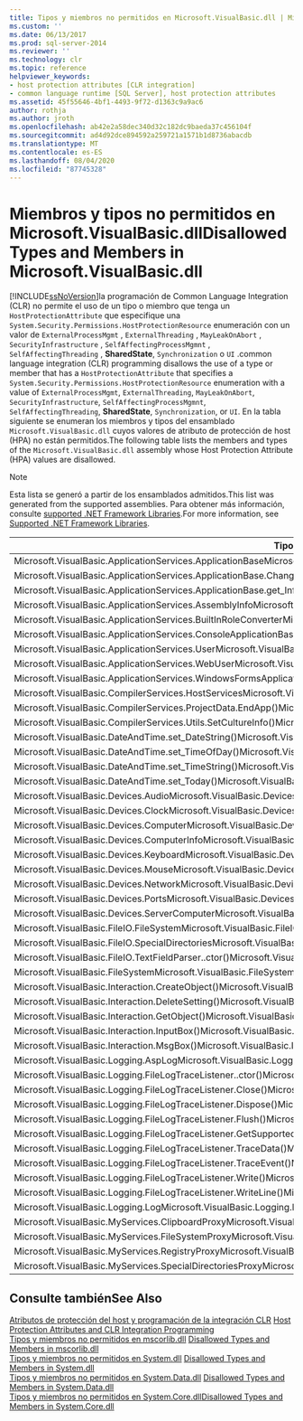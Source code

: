 ```yaml
---
title: Tipos y miembros no permitidos en Microsoft.VisualBasic.dll | Microsoft Docs
ms.custom: ''
ms.date: 06/13/2017
ms.prod: sql-server-2014
ms.reviewer: ''
ms.technology: clr
ms.topic: reference
helpviewer_keywords:
- host protection attributes [CLR integration]
- common language runtime [SQL Server], host protection attributes
ms.assetid: 45f55646-4bf1-4493-9f72-d1363c9a9ac6
author: rothja
ms.author: jroth
ms.openlocfilehash: ab42e2a58dec340d32c182dc9baeda37c456104f
ms.sourcegitcommit: ad4d92dce894592a259721a1571b1d8736abacdb
ms.translationtype: MT
ms.contentlocale: es-ES
ms.lasthandoff: 08/04/2020
ms.locfileid: "87745328"
---
```

# <a name="disallowed-types-and-members-in-microsoftvisualbasicdll"></a><span data-ttu-id="8b01e-102">Miembros y tipos no permitidos en Microsoft.VisualBasic.dll</span><span class="sxs-lookup"><span data-stu-id="8b01e-102">Disallowed Types and Members in Microsoft.VisualBasic.dll</span></span>
  [!INCLUDE[ssNoVersion](../../includes/ssnoversion-md.md)]<span data-ttu-id="8b01e-103">la programación de Common Language Integration (CLR) no permite el uso de un tipo o miembro que tenga un `HostProtectionAttribute` que especifique una `System.Security.Permissions.HostProtectionResource` enumeración con un valor de `ExternalProcessMgmt` , `ExternalThreading` , `MayLeakOnAbort` , `SecurityInfrastructure` , `SelfAffectingProcessMgmnt` , `SelfAffectingThreading` , **SharedState**, `Synchronization` o `UI` .</span><span class="sxs-lookup"><span data-stu-id="8b01e-103">common language integration (CLR) programming disallows the use of a type or member that has a `HostProtectionAttribute` that specifies a `System.Security.Permissions.HostProtectionResource` enumeration with a value of `ExternalProcessMgmt`, `ExternalThreading`, `MayLeakOnAbort`, `SecurityInfrastructure`, `SelfAffectingProcessMgmnt`, `SelfAffectingThreading`, **SharedState**, `Synchronization`, or `UI`.</span></span> <span data-ttu-id="8b01e-104">En la tabla siguiente se enumeran los miembros y tipos del ensamblado `Microsoft.VisualBasic.dll` cuyos valores de atributo de protección de host (HPA) no están permitidos.</span><span class="sxs-lookup"><span data-stu-id="8b01e-104">The following table lists the members and types of the `Microsoft.VisualBasic.dll` assembly whose Host Protection Attribute (HPA) values are disallowed.</span></span>  
  
> [!NOTE]  
>  <span data-ttu-id="8b01e-105">Esta lista se generó a partir de los ensamblados admitidos.</span><span class="sxs-lookup"><span data-stu-id="8b01e-105">This list was generated from the supported assemblies.</span></span> <span data-ttu-id="8b01e-106">Para obtener más información, consulte [supported .NET Framework Libraries](../clr-integration/database-objects/supported-net-framework-libraries.md).</span><span class="sxs-lookup"><span data-stu-id="8b01e-106">For more information, see [Supported .NET Framework Libraries](../clr-integration/database-objects/supported-net-framework-libraries.md).</span></span>  
  
|<span data-ttu-id="8b01e-107">**Tipo o miembro**</span><span class="sxs-lookup"><span data-stu-id="8b01e-107">**Type or Member**</span></span>|<span data-ttu-id="8b01e-108">**Valores de HPA**</span><span class="sxs-lookup"><span data-stu-id="8b01e-108">**HPA Value(s)**</span></span>|  
|------------------------|------------------------|  
|<span data-ttu-id="8b01e-109">Microsoft.VisualBasic.ApplicationServices.ApplicationBase</span><span class="sxs-lookup"><span data-stu-id="8b01e-109">Microsoft.VisualBasic.ApplicationServices.ApplicationBase</span></span>|<span data-ttu-id="8b01e-110">ExternalProcessMgmt</span><span class="sxs-lookup"><span data-stu-id="8b01e-110">ExternalProcessMgmt</span></span>|  
|<span data-ttu-id="8b01e-111">Microsoft.VisualBasic.ApplicationServices.ApplicationBase.ChangeCulture()</span><span class="sxs-lookup"><span data-stu-id="8b01e-111">Microsoft.VisualBasic.ApplicationServices.ApplicationBase.ChangeCulture()</span></span>|<span data-ttu-id="8b01e-112">ExternalProcessMgmt</span><span class="sxs-lookup"><span data-stu-id="8b01e-112">ExternalProcessMgmt</span></span>|  
|<span data-ttu-id="8b01e-113">Microsoft.VisualBasic.ApplicationServices.ApplicationBase.get_Info()</span><span class="sxs-lookup"><span data-stu-id="8b01e-113">Microsoft.VisualBasic.ApplicationServices.ApplicationBase.get_Info()</span></span>|<span data-ttu-id="8b01e-114">ExternalProcessMgmt</span><span class="sxs-lookup"><span data-stu-id="8b01e-114">ExternalProcessMgmt</span></span>|  
|<span data-ttu-id="8b01e-115">Microsoft.VisualBasic.ApplicationServices.AssemblyInfo</span><span class="sxs-lookup"><span data-stu-id="8b01e-115">Microsoft.VisualBasic.ApplicationServices.AssemblyInfo</span></span>|<span data-ttu-id="8b01e-116">ExternalProcessMgmt</span><span class="sxs-lookup"><span data-stu-id="8b01e-116">ExternalProcessMgmt</span></span>|  
|<span data-ttu-id="8b01e-117">Microsoft.VisualBasic.ApplicationServices.BuiltInRoleConverter</span><span class="sxs-lookup"><span data-stu-id="8b01e-117">Microsoft.VisualBasic.ApplicationServices.BuiltInRoleConverter</span></span>|<span data-ttu-id="8b01e-118">SharedState</span><span class="sxs-lookup"><span data-stu-id="8b01e-118">SharedState</span></span>|  
|<span data-ttu-id="8b01e-119">Microsoft.VisualBasic.ApplicationServices.ConsoleApplicationBase</span><span class="sxs-lookup"><span data-stu-id="8b01e-119">Microsoft.VisualBasic.ApplicationServices.ConsoleApplicationBase</span></span>|<span data-ttu-id="8b01e-120">ExternalProcessMgmt</span><span class="sxs-lookup"><span data-stu-id="8b01e-120">ExternalProcessMgmt</span></span>|  
|<span data-ttu-id="8b01e-121">Microsoft.VisualBasic.ApplicationServices.User</span><span class="sxs-lookup"><span data-stu-id="8b01e-121">Microsoft.VisualBasic.ApplicationServices.User</span></span>|<span data-ttu-id="8b01e-122">ExternalProcessMgmt</span><span class="sxs-lookup"><span data-stu-id="8b01e-122">ExternalProcessMgmt</span></span>|  
|<span data-ttu-id="8b01e-123">Microsoft.VisualBasic.ApplicationServices.WebUser</span><span class="sxs-lookup"><span data-stu-id="8b01e-123">Microsoft.VisualBasic.ApplicationServices.WebUser</span></span>|<span data-ttu-id="8b01e-124">ExternalProcessMgmt</span><span class="sxs-lookup"><span data-stu-id="8b01e-124">ExternalProcessMgmt</span></span>|  
|<span data-ttu-id="8b01e-125">Microsoft.VisualBasic.ApplicationServices.WindowsFormsApplicationBase</span><span class="sxs-lookup"><span data-stu-id="8b01e-125">Microsoft.VisualBasic.ApplicationServices.WindowsFormsApplicationBase</span></span>|<span data-ttu-id="8b01e-126">ExternalProcessMgmt</span><span class="sxs-lookup"><span data-stu-id="8b01e-126">ExternalProcessMgmt</span></span>|  
|<span data-ttu-id="8b01e-127">Microsoft.VisualBasic.CompilerServices.HostServices</span><span class="sxs-lookup"><span data-stu-id="8b01e-127">Microsoft.VisualBasic.CompilerServices.HostServices</span></span>|<span data-ttu-id="8b01e-128">SharedState</span><span class="sxs-lookup"><span data-stu-id="8b01e-128">SharedState</span></span>|  
|<span data-ttu-id="8b01e-129">Microsoft.VisualBasic.CompilerServices.ProjectData.EndApp()</span><span class="sxs-lookup"><span data-stu-id="8b01e-129">Microsoft.VisualBasic.CompilerServices.ProjectData.EndApp()</span></span>|<span data-ttu-id="8b01e-130">SelfAffectingProcessMgmt</span><span class="sxs-lookup"><span data-stu-id="8b01e-130">SelfAffectingProcessMgmt</span></span>|  
|<span data-ttu-id="8b01e-131">Microsoft.VisualBasic.CompilerServices.Utils.SetCultureInfo()</span><span class="sxs-lookup"><span data-stu-id="8b01e-131">Microsoft.VisualBasic.CompilerServices.Utils.SetCultureInfo()</span></span>|<span data-ttu-id="8b01e-132">SelfAffectingThreading</span><span class="sxs-lookup"><span data-stu-id="8b01e-132">SelfAffectingThreading</span></span>|  
|<span data-ttu-id="8b01e-133">Microsoft.VisualBasic.DateAndTime.set_DateString()</span><span class="sxs-lookup"><span data-stu-id="8b01e-133">Microsoft.VisualBasic.DateAndTime.set_DateString()</span></span>|<span data-ttu-id="8b01e-134">ExternalProcessMgmt</span><span class="sxs-lookup"><span data-stu-id="8b01e-134">ExternalProcessMgmt</span></span>|  
|<span data-ttu-id="8b01e-135">Microsoft.VisualBasic.DateAndTime.set_TimeOfDay()</span><span class="sxs-lookup"><span data-stu-id="8b01e-135">Microsoft.VisualBasic.DateAndTime.set_TimeOfDay()</span></span>|<span data-ttu-id="8b01e-136">ExternalProcessMgmt</span><span class="sxs-lookup"><span data-stu-id="8b01e-136">ExternalProcessMgmt</span></span>|  
|<span data-ttu-id="8b01e-137">Microsoft.VisualBasic.DateAndTime.set_TimeString()</span><span class="sxs-lookup"><span data-stu-id="8b01e-137">Microsoft.VisualBasic.DateAndTime.set_TimeString()</span></span>|<span data-ttu-id="8b01e-138">ExternalProcessMgmt</span><span class="sxs-lookup"><span data-stu-id="8b01e-138">ExternalProcessMgmt</span></span>|  
|<span data-ttu-id="8b01e-139">Microsoft.VisualBasic.DateAndTime.set_Today()</span><span class="sxs-lookup"><span data-stu-id="8b01e-139">Microsoft.VisualBasic.DateAndTime.set_Today()</span></span>|<span data-ttu-id="8b01e-140">ExternalProcessMgmt</span><span class="sxs-lookup"><span data-stu-id="8b01e-140">ExternalProcessMgmt</span></span>|  
|<span data-ttu-id="8b01e-141">Microsoft.VisualBasic.Devices.Audio</span><span class="sxs-lookup"><span data-stu-id="8b01e-141">Microsoft.VisualBasic.Devices.Audio</span></span>|<span data-ttu-id="8b01e-142">ExternalProcessMgmt</span><span class="sxs-lookup"><span data-stu-id="8b01e-142">ExternalProcessMgmt</span></span>|  
|<span data-ttu-id="8b01e-143">Microsoft.VisualBasic.Devices.Clock</span><span class="sxs-lookup"><span data-stu-id="8b01e-143">Microsoft.VisualBasic.Devices.Clock</span></span>|<span data-ttu-id="8b01e-144">ExternalProcessMgmt</span><span class="sxs-lookup"><span data-stu-id="8b01e-144">ExternalProcessMgmt</span></span>|  
|<span data-ttu-id="8b01e-145">Microsoft.VisualBasic.Devices.Computer</span><span class="sxs-lookup"><span data-stu-id="8b01e-145">Microsoft.VisualBasic.Devices.Computer</span></span>|<span data-ttu-id="8b01e-146">ExternalProcessMgmt</span><span class="sxs-lookup"><span data-stu-id="8b01e-146">ExternalProcessMgmt</span></span>|  
|<span data-ttu-id="8b01e-147">Microsoft.VisualBasic.Devices.ComputerInfo</span><span class="sxs-lookup"><span data-stu-id="8b01e-147">Microsoft.VisualBasic.Devices.ComputerInfo</span></span>|<span data-ttu-id="8b01e-148">ExternalProcessMgmt</span><span class="sxs-lookup"><span data-stu-id="8b01e-148">ExternalProcessMgmt</span></span>|  
|<span data-ttu-id="8b01e-149">Microsoft.VisualBasic.Devices.Keyboard</span><span class="sxs-lookup"><span data-stu-id="8b01e-149">Microsoft.VisualBasic.Devices.Keyboard</span></span>|<span data-ttu-id="8b01e-150">ExternalProcessMgmt</span><span class="sxs-lookup"><span data-stu-id="8b01e-150">ExternalProcessMgmt</span></span>|  
|<span data-ttu-id="8b01e-151">Microsoft.VisualBasic.Devices.Mouse</span><span class="sxs-lookup"><span data-stu-id="8b01e-151">Microsoft.VisualBasic.Devices.Mouse</span></span>|<span data-ttu-id="8b01e-152">ExternalProcessMgmt</span><span class="sxs-lookup"><span data-stu-id="8b01e-152">ExternalProcessMgmt</span></span>|  
|<span data-ttu-id="8b01e-153">Microsoft.VisualBasic.Devices.Network</span><span class="sxs-lookup"><span data-stu-id="8b01e-153">Microsoft.VisualBasic.Devices.Network</span></span>|<span data-ttu-id="8b01e-154">ExternalProcessMgmt</span><span class="sxs-lookup"><span data-stu-id="8b01e-154">ExternalProcessMgmt</span></span>|  
|<span data-ttu-id="8b01e-155">Microsoft.VisualBasic.Devices.Ports</span><span class="sxs-lookup"><span data-stu-id="8b01e-155">Microsoft.VisualBasic.Devices.Ports</span></span>|<span data-ttu-id="8b01e-156">ExternalProcessMgmt</span><span class="sxs-lookup"><span data-stu-id="8b01e-156">ExternalProcessMgmt</span></span>|  
|<span data-ttu-id="8b01e-157">Microsoft.VisualBasic.Devices.ServerComputer</span><span class="sxs-lookup"><span data-stu-id="8b01e-157">Microsoft.VisualBasic.Devices.ServerComputer</span></span>|<span data-ttu-id="8b01e-158">ExternalProcessMgmt</span><span class="sxs-lookup"><span data-stu-id="8b01e-158">ExternalProcessMgmt</span></span>|  
|<span data-ttu-id="8b01e-159">Microsoft.VisualBasic.FileIO.FileSystem</span><span class="sxs-lookup"><span data-stu-id="8b01e-159">Microsoft.VisualBasic.FileIO.FileSystem</span></span>|<span data-ttu-id="8b01e-160">ExternalProcessMgmt</span><span class="sxs-lookup"><span data-stu-id="8b01e-160">ExternalProcessMgmt</span></span>|  
|<span data-ttu-id="8b01e-161">Microsoft.VisualBasic.FileIO.SpecialDirectories</span><span class="sxs-lookup"><span data-stu-id="8b01e-161">Microsoft.VisualBasic.FileIO.SpecialDirectories</span></span>|<span data-ttu-id="8b01e-162">ExternalProcessMgmt</span><span class="sxs-lookup"><span data-stu-id="8b01e-162">ExternalProcessMgmt</span></span>|  
|<span data-ttu-id="8b01e-163">Microsoft.VisualBasic.FileIO.TextFieldParser..ctor()</span><span class="sxs-lookup"><span data-stu-id="8b01e-163">Microsoft.VisualBasic.FileIO.TextFieldParser..ctor()</span></span>|<span data-ttu-id="8b01e-164">ExternalProcessMgmt</span><span class="sxs-lookup"><span data-stu-id="8b01e-164">ExternalProcessMgmt</span></span>|  
|<span data-ttu-id="8b01e-165">Microsoft.VisualBasic.FileSystem</span><span class="sxs-lookup"><span data-stu-id="8b01e-165">Microsoft.VisualBasic.FileSystem</span></span>|<span data-ttu-id="8b01e-166">ExternalProcessMgmt</span><span class="sxs-lookup"><span data-stu-id="8b01e-166">ExternalProcessMgmt</span></span>|  
|<span data-ttu-id="8b01e-167">Microsoft.VisualBasic.Interaction.CreateObject()</span><span class="sxs-lookup"><span data-stu-id="8b01e-167">Microsoft.VisualBasic.Interaction.CreateObject()</span></span>|<span data-ttu-id="8b01e-168">ExternalProcessMgmt</span><span class="sxs-lookup"><span data-stu-id="8b01e-168">ExternalProcessMgmt</span></span>|  
|<span data-ttu-id="8b01e-169">Microsoft.VisualBasic.Interaction.DeleteSetting()</span><span class="sxs-lookup"><span data-stu-id="8b01e-169">Microsoft.VisualBasic.Interaction.DeleteSetting()</span></span>|<span data-ttu-id="8b01e-170">ExternalProcessMgmt</span><span class="sxs-lookup"><span data-stu-id="8b01e-170">ExternalProcessMgmt</span></span>|  
|<span data-ttu-id="8b01e-171">Microsoft.VisualBasic.Interaction.GetObject()</span><span class="sxs-lookup"><span data-stu-id="8b01e-171">Microsoft.VisualBasic.Interaction.GetObject()</span></span>|<span data-ttu-id="8b01e-172">ExternalProcessMgmt</span><span class="sxs-lookup"><span data-stu-id="8b01e-172">ExternalProcessMgmt</span></span>|  
|<span data-ttu-id="8b01e-173">Microsoft.VisualBasic.Interaction.InputBox()</span><span class="sxs-lookup"><span data-stu-id="8b01e-173">Microsoft.VisualBasic.Interaction.InputBox()</span></span>|<span data-ttu-id="8b01e-174">IU</span><span class="sxs-lookup"><span data-stu-id="8b01e-174">UI</span></span>|  
|<span data-ttu-id="8b01e-175">Microsoft.VisualBasic.Interaction.MsgBox()</span><span class="sxs-lookup"><span data-stu-id="8b01e-175">Microsoft.VisualBasic.Interaction.MsgBox()</span></span>|<span data-ttu-id="8b01e-176">IU</span><span class="sxs-lookup"><span data-stu-id="8b01e-176">UI</span></span>|  
|<span data-ttu-id="8b01e-177">Microsoft.VisualBasic.Logging.AspLog</span><span class="sxs-lookup"><span data-stu-id="8b01e-177">Microsoft.VisualBasic.Logging.AspLog</span></span>|<span data-ttu-id="8b01e-178">ExternalProcessMgmt</span><span class="sxs-lookup"><span data-stu-id="8b01e-178">ExternalProcessMgmt</span></span>|  
|<span data-ttu-id="8b01e-179">Microsoft.VisualBasic.Logging.FileLogTraceListener..ctor()</span><span class="sxs-lookup"><span data-stu-id="8b01e-179">Microsoft.VisualBasic.Logging.FileLogTraceListener..ctor()</span></span>|<span data-ttu-id="8b01e-180">ExternalProcessMgmt</span><span class="sxs-lookup"><span data-stu-id="8b01e-180">ExternalProcessMgmt</span></span>|  
|<span data-ttu-id="8b01e-181">Microsoft.VisualBasic.Logging.FileLogTraceListener.Close()</span><span class="sxs-lookup"><span data-stu-id="8b01e-181">Microsoft.VisualBasic.Logging.FileLogTraceListener.Close()</span></span>|<span data-ttu-id="8b01e-182">Synchronization</span><span class="sxs-lookup"><span data-stu-id="8b01e-182">Synchronization</span></span>|  
|<span data-ttu-id="8b01e-183">Microsoft.VisualBasic.Logging.FileLogTraceListener.Dispose()</span><span class="sxs-lookup"><span data-stu-id="8b01e-183">Microsoft.VisualBasic.Logging.FileLogTraceListener.Dispose()</span></span>|<span data-ttu-id="8b01e-184">Synchronization</span><span class="sxs-lookup"><span data-stu-id="8b01e-184">Synchronization</span></span>|  
|<span data-ttu-id="8b01e-185">Microsoft.VisualBasic.Logging.FileLogTraceListener.Flush()</span><span class="sxs-lookup"><span data-stu-id="8b01e-185">Microsoft.VisualBasic.Logging.FileLogTraceListener.Flush()</span></span>|<span data-ttu-id="8b01e-186">Synchronization</span><span class="sxs-lookup"><span data-stu-id="8b01e-186">Synchronization</span></span>|  
|<span data-ttu-id="8b01e-187">Microsoft.VisualBasic.Logging.FileLogTraceListener.GetSupportedAttributes()</span><span class="sxs-lookup"><span data-stu-id="8b01e-187">Microsoft.VisualBasic.Logging.FileLogTraceListener.GetSupportedAttributes()</span></span>|<span data-ttu-id="8b01e-188">Synchronization</span><span class="sxs-lookup"><span data-stu-id="8b01e-188">Synchronization</span></span>|  
|<span data-ttu-id="8b01e-189">Microsoft.VisualBasic.Logging.FileLogTraceListener.TraceData()</span><span class="sxs-lookup"><span data-stu-id="8b01e-189">Microsoft.VisualBasic.Logging.FileLogTraceListener.TraceData()</span></span>|<span data-ttu-id="8b01e-190">Synchronization</span><span class="sxs-lookup"><span data-stu-id="8b01e-190">Synchronization</span></span>|  
|<span data-ttu-id="8b01e-191">Microsoft.VisualBasic.Logging.FileLogTraceListener.TraceEvent()</span><span class="sxs-lookup"><span data-stu-id="8b01e-191">Microsoft.VisualBasic.Logging.FileLogTraceListener.TraceEvent()</span></span>|<span data-ttu-id="8b01e-192">Synchronization</span><span class="sxs-lookup"><span data-stu-id="8b01e-192">Synchronization</span></span>|  
|<span data-ttu-id="8b01e-193">Microsoft.VisualBasic.Logging.FileLogTraceListener.Write()</span><span class="sxs-lookup"><span data-stu-id="8b01e-193">Microsoft.VisualBasic.Logging.FileLogTraceListener.Write()</span></span>|<span data-ttu-id="8b01e-194">Synchronization</span><span class="sxs-lookup"><span data-stu-id="8b01e-194">Synchronization</span></span>|  
|<span data-ttu-id="8b01e-195">Microsoft.VisualBasic.Logging.FileLogTraceListener.WriteLine()</span><span class="sxs-lookup"><span data-stu-id="8b01e-195">Microsoft.VisualBasic.Logging.FileLogTraceListener.WriteLine()</span></span>|<span data-ttu-id="8b01e-196">Synchronization</span><span class="sxs-lookup"><span data-stu-id="8b01e-196">Synchronization</span></span>|  
|<span data-ttu-id="8b01e-197">Microsoft.VisualBasic.Logging.Log</span><span class="sxs-lookup"><span data-stu-id="8b01e-197">Microsoft.VisualBasic.Logging.Log</span></span>|<span data-ttu-id="8b01e-198">ExternalProcessMgmt</span><span class="sxs-lookup"><span data-stu-id="8b01e-198">ExternalProcessMgmt</span></span>|  
|<span data-ttu-id="8b01e-199">Microsoft.VisualBasic.MyServices.ClipboardProxy</span><span class="sxs-lookup"><span data-stu-id="8b01e-199">Microsoft.VisualBasic.MyServices.ClipboardProxy</span></span>|<span data-ttu-id="8b01e-200">ExternalProcessMgmt</span><span class="sxs-lookup"><span data-stu-id="8b01e-200">ExternalProcessMgmt</span></span>|  
|<span data-ttu-id="8b01e-201">Microsoft.VisualBasic.MyServices.FileSystemProxy</span><span class="sxs-lookup"><span data-stu-id="8b01e-201">Microsoft.VisualBasic.MyServices.FileSystemProxy</span></span>|<span data-ttu-id="8b01e-202">ExternalProcessMgmt</span><span class="sxs-lookup"><span data-stu-id="8b01e-202">ExternalProcessMgmt</span></span>|  
|<span data-ttu-id="8b01e-203">Microsoft.VisualBasic.MyServices.RegistryProxy</span><span class="sxs-lookup"><span data-stu-id="8b01e-203">Microsoft.VisualBasic.MyServices.RegistryProxy</span></span>|<span data-ttu-id="8b01e-204">ExternalProcessMgmt</span><span class="sxs-lookup"><span data-stu-id="8b01e-204">ExternalProcessMgmt</span></span>|  
|<span data-ttu-id="8b01e-205">Microsoft.VisualBasic.MyServices.SpecialDirectoriesProxy</span><span class="sxs-lookup"><span data-stu-id="8b01e-205">Microsoft.VisualBasic.MyServices.SpecialDirectoriesProxy</span></span>|<span data-ttu-id="8b01e-206">ExternalProcessMgmt</span><span class="sxs-lookup"><span data-stu-id="8b01e-206">ExternalProcessMgmt</span></span>|  
  
## <a name="see-also"></a><span data-ttu-id="8b01e-207">Consulte también</span><span class="sxs-lookup"><span data-stu-id="8b01e-207">See Also</span></span>  
 <span data-ttu-id="8b01e-208">[Atributos de protección del host y programación de la integración CLR](host-protection-attributes-and-clr-integration-programming.md) </span><span class="sxs-lookup"><span data-stu-id="8b01e-208">[Host Protection Attributes and CLR Integration Programming](host-protection-attributes-and-clr-integration-programming.md) </span></span>  
 <span data-ttu-id="8b01e-209">[Tipos y miembros no permitidos en mscorlib.dll](disallowed-types-and-members-in-mscorlib-dll.md) </span><span class="sxs-lookup"><span data-stu-id="8b01e-209">[Disallowed Types and Members in mscorlib.dll](disallowed-types-and-members-in-mscorlib-dll.md) </span></span>  
 <span data-ttu-id="8b01e-210">[Tipos y miembros no permitidos en System.dll](disallowed-types-and-members-in-system-dll.md) </span><span class="sxs-lookup"><span data-stu-id="8b01e-210">[Disallowed Types and Members in System.dll](disallowed-types-and-members-in-system-dll.md) </span></span>  
 <span data-ttu-id="8b01e-211">[Tipos y miembros no permitidos en System.Data.dll](disallowed-types-and-members-in-system-data-dll.md) </span><span class="sxs-lookup"><span data-stu-id="8b01e-211">[Disallowed Types and Members in System.Data.dll](disallowed-types-and-members-in-system-data-dll.md) </span></span>  
 [<span data-ttu-id="8b01e-212">Tipos y miembros no permitidos en System.Core.dll</span><span class="sxs-lookup"><span data-stu-id="8b01e-212">Disallowed Types and Members in System.Core.dll</span></span>](disallowed-types-and-members-in-system-core-dll.md)  
  
  
